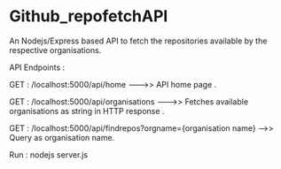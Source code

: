 # Github_repofetchAPI
An Nodejs/Express  based API to fetch the repositories available by the respective organisations.  


API Endpoints : 

GET : /localhost:5000/api/home --->> API home page .   

GET : /localhost:5000/api/organisations --->> Fetches available organisations as string in HTTP response .  

GET : /localhost:5000/api/findrepos?orgname={organisation name} -->> Query as organisation name.

Run : nodejs server.js 
